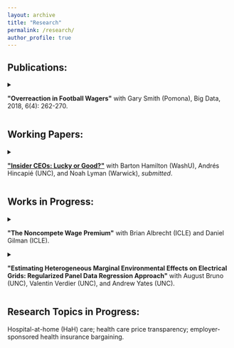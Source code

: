 ```yaml
---
layout: archive
title: "Research"
permalink: /research/
author_profile: true
---
```


<h2><b>Publications:</b></h2>

<details>

<summary>

<b>"Overreaction in Football Wagers"</b> with Gary Smith (Pomona), Big Data, 2018, 6(4): 262-270.

</summary>
  

<ul><span style="font-variant: small-caps;">Abstract:</span> Football scores are an imperfect measure of a team's ability, and consequently exaggerate differences in abilities. Those teams that perform the best and the worst are not really so far from average in their ability; thus their future performances regress to the mean. Betting data indicate that gamblers do not fully account for this regression.</ul>


 
</details>

<p style="margin-bottom: 1rem;"></p>


<h2><b>Working Papers:</b></h2>

<details>

<summary>

<b><a href="/files/CHHL_InsiderCEOs.pdf" target="_blank" rel="noopener noreferrer">"Insider CEOs: Lucky or Good?"</a></b> with Barton Hamilton (WashU), Andrés Hincapié (UNC), and Noah Lyman (Warwick), <i>submitted</i>.

</summary>
  

<ul><span style="font-variant: small-caps;">Abstract:</span> Why do internally promoted CEOs outperform external hires? We answer this question
using a dynamic selection model of CEO hiring and turnover. Firm performance is persistent
and boards gradually learn about CEO quality, facing different uncertainty when hiring internally
or externally. We estimate the model using a matched CEO-firm panel (1995-2019) of S&P 1500
firms. After accounting for endogenous turnover, performance, and hiring decisions, the key mechanism
generating the performance gap is information. Boards’ uncertainty over insider candidates
is roughly half that of outsiders, resulting in better selected insider CEOs and a significant difference
in executive quality ex-post, despite little ex-ante difference between insiders and outsider
candidates. Hence, long-tenured insider CEOs tend to be “good” while outsiders tend to be
“lucky.” Overall, our results show that information, not innate ability, explains insiders’ superior
performance, and that firm size magnifies this informational advantage.</ul>

<img src="/files/ceos1.png" style="width: 35%; height: auto;" alt="">
 
</details>

<p style="margin-bottom: 1rem;"></p>


<h2><b>Works in Progress:</b></h2>
<details>
<summary>

<b>"The Noncompete Wage Premium"</b> with Brian Albrecht (ICLE) and Daniel Gilman (ICLE).

</summary>
</details>

<details>
<summary>

<b>"Estimating Heterogeneous Marginal Environmental Effects on Electrical Grids: Regularized Panel Data Regression Approach"</b> with August Bruno (UNC), Valentin Verdier (UNC), and Andrew Yates (UNC).

</summary>
</details>

<p style="margin-bottom: 1rem;"></p>


<h2><b>Research Topics in Progress:</b></h2>
Hospital-at-home (HaH) care; health care price transparency; employer-sponsored health insurance bargaining.
